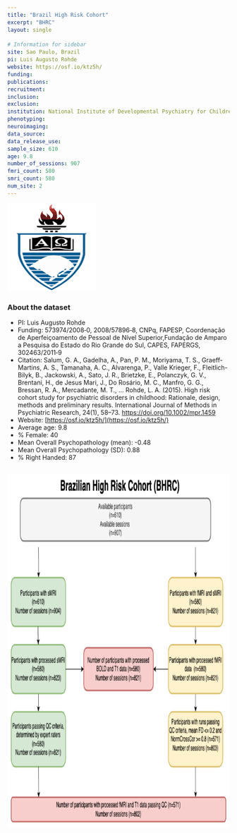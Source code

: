 ```yaml
---
title: "Brazil High Risk Cohort"
excerpt: "BHRC"
layout: single

# Information for sidebar
site: Sao Paulo, Brazil
pi: Luis Augusto Rohde
website: https://osf.io/ktz5h/
funding:
publications:
recruitment:
inclusion:
exclusion:
institution: National Institute of Developmental Psychiatry for Children and Adolescents (INCT-CNPq), São Paulo, Brazil
phenotyping:
neuroimaging:
data_source:
data_release_use:
sample_size: 610
age: 9.8
number_of_sessions: 907
fmri_count: 580
smri_count: 580
num_site: 2
---
```


<div style="text-align: left;">
     <img src="/assets/images/logos/BHRC.png" width="200" height="200" />
</div>

### About the dataset

- PI: Luis Augusto Rohde
- Funding: 573974/2008‐0, 2008/57896‐8, CNPq, FAPESP, Coordenação de Aperfeiçoamento de Pessoal de Nível Superior,Fundação de Amparo a Pesquisa do Estado do Rio Grande do Sul, CAPES, FAPERGS, 302463/2011‐9
- Citation: Salum, G. A., Gadelha, A., Pan, P. M., Moriyama, T. S., Graeff-Martins, A. S., Tamanaha, A. C., Alvarenga, P., Valle Krieger, F., Fleitlich-Bilyk, B., Jackowski, A., Sato, J. R., Brietzke, E., Polanczyk, G. V., Brentani, H., de Jesus Mari, J., Do Rosário, M. C., Manfro, G. G., Bressan, R. A., Mercadante, M. T., … Rohde, L. A. (2015). High risk cohort study for psychiatric disorders in childhood: Rationale, design, methods and preliminary results. International Journal of Methods in Psychiatric Research, 24(1), 58–73. https://doi.org/10.1002/mpr.1459
- Website: [https://osf.io/ktz5h/](https://osf.io/ktz5h/)
- Average age: 9.8
- % Female: 40
- Mean Overall Psychopathology (mean): -0.48
- Mean Overall Psychopathology (SD): 0.88
- % Right Handed: 87

<br>


<div style="text-align: center;">
     <img src="/assets/images/datasets/BHRC_Flowchart.png" width="800" height="800" />
</div>


